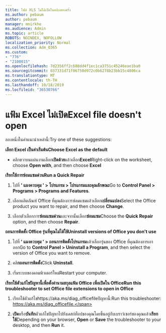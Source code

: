 ```yaml
---
title: ไฟล์ XLS ไม่ได้เปิดในคลิกสองครั้ง
ms.author: pebaum
author: pebaum
manager: mnirkhe
ms.audience: Admin
ms.topic: article
ROBOTS: NOINDEX, NOFOLLOW
localization_priority: Normal
ms.collection: Adm_O365
ms.custom:
- "776"
- "2100015"
ms.openlocfilehash: 7d2356ff2c688dd4f1ec1ca3751c45246eae1ba0
ms.sourcegitcommit: 037331d71f06750d972c0b6278b23bb15c4806ca
ms.translationtype: MT
ms.contentlocale: th-TH
ms.lasthandoff: 10/18/2019
ms.locfileid: "36530766"
---
```

# <a name="excel-file-doesnt-open"></a><span data-ttu-id="6fcb2-102">แฟ้ม Excel ไม่เปิด</span><span class="sxs-lookup"><span data-stu-id="6fcb2-102">Excel file doesn't open</span></span>

<span data-ttu-id="6fcb2-103">ลองหนึ่งในคำแนะนำเหล่านี้:</span><span class="sxs-lookup"><span data-stu-id="6fcb2-103">Try one of these suggestions:</span></span>

<span data-ttu-id="6fcb2-104">**เลือก Excel เป็นค่าเริ่มต้น**</span><span class="sxs-lookup"><span data-stu-id="6fcb2-104">**Choose Excel as the default**</span></span>

* <span data-ttu-id="6fcb2-105">คลิกขวาบนแผ่นงานเลือก**เปิดด้วย**แล้วเลือก**Excel**</span><span class="sxs-lookup"><span data-stu-id="6fcb2-105">Right-click on the worksheet, choose **Open with**, and then choose **Excel**</span></span>

<span data-ttu-id="6fcb2-106">**เรียกใช้การซ่อมแซมด่วน**</span><span class="sxs-lookup"><span data-stu-id="6fcb2-106">**Run a Quick Repair**</span></span>

1. <span data-ttu-id="6fcb2-107">ไปที่ **' แผงควบคุม ' > โปรแกรม > โปรแกรมและคุณลักษณะ**</span><span class="sxs-lookup"><span data-stu-id="6fcb2-107">Go to **Control Panel > Programs > Programs and Features**.</span></span>

2. <span data-ttu-id="6fcb2-108">เลือกผลิตภัณฑ์ Office ที่คุณต้องการซ่อมแซมแล้วเลือก**เปลี่ยนแปลง**</span><span class="sxs-lookup"><span data-stu-id="6fcb2-108">Select the Office product you want to repair, and then choose **Change**.</span></span>

3. <span data-ttu-id="6fcb2-109">เลือกตัวเลือกการ**ซ่อมแซมด่วน**และจากนั้นเลือก**ซ่อมแซม**</span><span class="sxs-lookup"><span data-stu-id="6fcb2-109">Choose the **Quick Repair** option, and then choose **Repair**.</span></span>

<span data-ttu-id="6fcb2-110">**ถอนการติดตั้ง Office รุ่นที่คุณไม่ได้ใช้**</span><span class="sxs-lookup"><span data-stu-id="6fcb2-110">**Uninstall versions of Office you don't use**</span></span>

1. <span data-ttu-id="6fcb2-111">ไปที่ **' แผงควบคุม ' > ถอนการติดตั้งโปรแกรม**แล้วเลือกรุ่นของ Office ที่คุณต้องการเอาออก</span><span class="sxs-lookup"><span data-stu-id="6fcb2-111">Go to **Control Panel > Uninstall a Program**, and then select the version of Office you want to remove.</span></span>

2. <span data-ttu-id="6fcb2-112">คลิ**กถอนการติดตั้ง**</span><span class="sxs-lookup"><span data-stu-id="6fcb2-112">Click **Uninstall**.</span></span>

3. <span data-ttu-id="6fcb2-113">เริ่มระบบของคอมพิวเตอร์ใหม่</span><span class="sxs-lookup"><span data-stu-id="6fcb2-113">Restart your computer.</span></span>

<span data-ttu-id="6fcb2-114">**เรียกใช้ตัวแก้ไขปัญหานี้เพื่อตั้งค่านามสกุลแฟ้ม Office เพื่อเปิดใน Office**</span><span class="sxs-lookup"><span data-stu-id="6fcb2-114">**Run this troubleshooter to set Office file extensions to open in Office**</span></span>

1. <span data-ttu-id="6fcb2-115">เรียกใช้ตัวแก้ไขhttps://aka.ms/diag_officefileปัญหานี้:</span><span class="sxs-lookup"><span data-stu-id="6fcb2-115">Run this troubleshooter: https://aka.ms/diag_officefile.</span></span>

2. <span data-ttu-id="6fcb2-116">**เปิด**หรือ**บันทึก**ตัวแก้ไขปัญหาไปยังเดสก์ท็อปของคุณโดยขึ้นอยู่กับเบราว์เซอร์ของคุณแล้ว**เรียกใช้**</span><span class="sxs-lookup"><span data-stu-id="6fcb2-116">Depending on your browser, **Open** or **Save** the troubleshooter to your desktop, and then **Run** it.</span></span>
